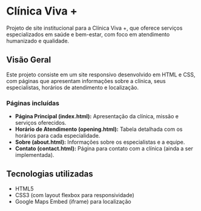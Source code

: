 # Clínica Viva +

Projeto de site institucional para a Clínica Viva +, que oferece serviços especializados em saúde e bem-estar, com foco em atendimento humanizado e qualidade.

## Visão Geral

Este projeto consiste em um site responsivo desenvolvido em HTML e CSS, com páginas que apresentam informações sobre a clínica, seus especialistas, horários de atendimento e localização.

### Páginas incluídas

- **Página Principal (index.html):** Apresentação da clínica, missão e serviços oferecidos.
- **Horário de Atendimento (opening.html):** Tabela detalhada com os horários para cada especialidade.
- **Sobre (about.html):** Informações sobre os especialistas e a equipe.
- **Contato (contact.html):** Página para contato com a clínica (ainda a ser implementada).

## Tecnologias utilizadas

- HTML5
- CSS3 (com layout flexbox para responsividade)
- Google Maps Embed (iframe) para localização

